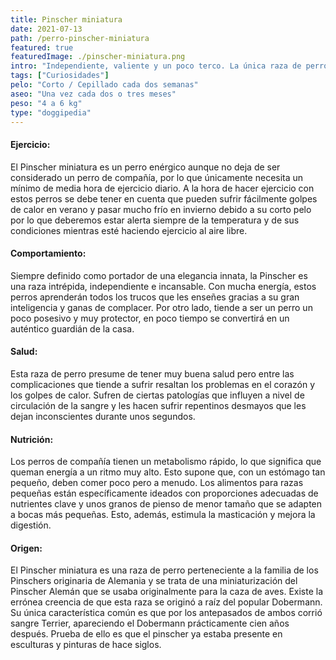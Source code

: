 ```yaml
---
title: Pinscher miniatura
date: 2021-07-13
path: /perro-pinscher-miniatura
featured: true
featuredImage: ./pinscher-miniatura.png
intro: "Independiente, valiente y un poco terco. La única raza de perro miniatura sin problemas de salud asociados."
tags: ["Curiosidades"]
pelo: "Corto / Cepillado cada dos semanas"
aseo: "Una vez cada dos o tres meses"
peso: "4 a 6 kg"
type: "doggipedia"
---
```


#### Ejercicio:
El Pinscher miniatura es un perro enérgico aunque no deja de ser considerado un perro de compañía, por lo que únicamente necesita un mínimo de media hora de ejercicio diario. A la hora de hacer ejercicio con estos perros se debe tener en cuenta que pueden sufrir fácilmente golpes de calor en verano y pasar mucho frío en invierno debido a su corto pelo por lo que deberemos estar alerta siempre de la temperatura y de sus condiciones mientras esté haciendo ejercicio al aire libre. 

#### Comportamiento:
Siempre definido como portador de una elegancia innata, la Pinscher es una raza intrépida, independiente e incansable. Con mucha energía, estos perros aprenderán todos los trucos que les enseñes gracias a su gran inteligencia y ganas de complacer. Por otro lado, tiende a ser un perro un poco posesivo y muy protector, en poco tiempo se convertirá en un auténtico guardián de la casa.

#### Salud:
Esta raza de perro presume de tener muy buena salud pero entre las complicaciones que tiende a sufrir resaltan los problemas en el corazón y los golpes de calor. Sufren de ciertas patologías que influyen a nivel de circulación de la sangre y les hacen sufrir repentinos desmayos que les dejan inconscientes durante unos segundos.

#### Nutrición:
Los perros de compañía tienen un metabolismo rápido, lo que significa que queman energía a un ritmo muy alto. Esto supone que, con un estómago tan pequeño, deben comer poco pero a menudo. Los alimentos para razas pequeñas están específicamente ideados con proporciones adecuadas de nutrientes clave y unos granos de pienso de menor tamaño que se adapten a bocas más pequeñas. Esto, además, estimula la masticación y mejora la digestión.

#### Origen:
El Pinscher miniatura es una raza de perro perteneciente a la familia de los Pinschers originaria de Alemania y se trata de una miniaturización del Pinscher Alemán que se usaba originalmente para la caza de aves. Existe la errónea creencia de que esta raza se originó a raíz del popular Dobermann. Su única característica común es que por los antepasados de ambos corrió sangre Terrier, apareciendo el Dobermann prácticamente cien años después. Prueba de ello es que el pinscher ya estaba presente en esculturas y pinturas de hace siglos.


